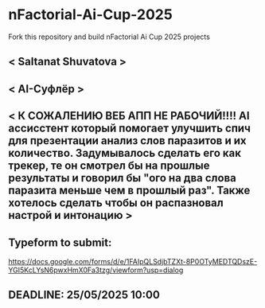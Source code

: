 # nFactorial-Ai-Cup-2025
Fork this repository and build nFactorial Ai Cup 2025 projects 

## < Saltanat Shuvatova >

## < AI-Суфлёр >

## < К СОЖАЛЕНИЮ ВЕБ АПП НЕ РАБОЧИЙ!!!!  AI ассисстент который помогает улучшить спич для презентации анализ слов паразитов и их количество. Задумывалось сделать его как трекер, те он смотрел бы на прошлые результаты и говорил бы "ого на два слова паразита меньше чем в прошлый раз". Также хотелось сделать чтобы он распазновал настрой и интонацию  >


## Typeform to submit:
https://docs.google.com/forms/d/e/1FAIpQLSdjbTZXt-8P0OTyMEDTQDszE-YGI5KcLYsN6pwxHmX0Fa3tzg/viewform?usp=dialog

## DEADLINE: 25/05/2025 10:00
